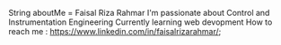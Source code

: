 String aboutMe = Faisal Riza Rahmar
        I'm passionate about Control and Instrumentation Engineering
        Currently learning web devopment
        How to reach me : https://www.linkedin.com/in/faisalrizarahmar/;
